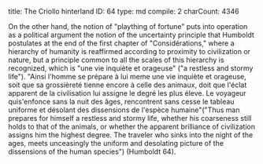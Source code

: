 title:          The Criollo hinterland
ID:             64
type:           md
compile:        2
charCount:      4346


<!--
Walls: Note, though, an important difference he’s pointing to: In Asia, these are pastoral peoples. But the Indigenous peoples of the Americas precisely lacked a pastoral culture, since the fauna of the Americas did not include species suitable for pastoral domestication! (“skipping the stage of a herding life,” p. 35.) 

Febres: interesante regresar a ver esa cita en su contexto. Y aclarar que el sujeto del que está hablando Humboldt aquí --el llanero-- no es indígena ni negro sino criptógamo, y tiene sus rasgos pastorales, pero tiene otros rasgos que no lo son, y que están habitando ya de alguna forma una zona nuclear de la formación de la modernidad --una especie de piratería de tierra, una economía del contrabando y la ilegalidad. Habría que ir a "viaje" a ver qué onda pero pareciera que es así. -->

<!-- "[T]he Llanos are suitable for raising livestock; but the care of milk-giving animals was nearly unknown to the original inhabitants of the New Continent. Hardly any of the American tribes knew to make use of the advantages that Nature had also afforded them in this regard.-->

<!--

Walls: This defied contemporary understandings of human development, which was said to require a herding, or pastoral, stage: that is, “stadial” or state-to-state evolution of civilization. . . . which was erected to create a barrier between savage and civil: Indians were savage and couldn't be or have ever been civilized, because they didn't have a pastoral stage, necessary in order to progress to the third stage .

 . . The difference, then, of most relevance here would be that in Asia, human/animal relationships allow the steppes, the barrier, to become a corridor (something that cannot happen without HORSES!); but in Venezuela, no horses (no cattle either): so no transportation, no corridors, no species to graze on the llanos . . . not until Europe brought horses and cattle (invasive species! Not to mention the cowboy culture that came with them . . . .)
 
In short, for point #2, Humboldt's human/nature mixings go all the way down, in ways that still have not been accounted for by most postcolonial scholarship; and so you need to read carefully for all the contextual clues, to catch onto his wider dynamic. The point for you would be to differentiate the kind of agencies involved: in Asia, human/horse partnerships allowed a very different historical unfolding across the Asian steppes than in the Llanos, where no such partnerships were possible, and indeed, historically, the llanos did not invite nor accept Indigenous settlement because of the complex ecological relationships between all the many South American agencies--rain, drought, plant cover, soil, climate, proximity of fertile landscapes, absence of ungulates and horses . . . which would have made settlement possible! Beware of oversimplifying relationships that to Humboldt are always complex, but which he always attempts to trace in their many networked linkages! That is, he's fundamentally an ecological thinker, weaving human and nonhuman ecologies into one locally-varying, constantly-changing and dynamic open whole--his "Cosmos." -->


On the other hand, the notion of "plaything of fortune" puts into operation as a political argument the notion of the uncertainty principle that Humboldt postulates at the end of the first chapter of "Considérations," where a hierarchy of humanity is reaffirmed according to proximity to civilization or nature, but a principle common to all the scales of this hierarchy is recognized, which is "une vie inquiète et orageuse" ("a restless and stormy life"). "Ainsi l'homme se prépare à lui meme une vie inquiète et orageuse, soit que sa grossièreté tienne encore à celle des animaux, doit que l'éclat apparent de la civilisation lui assigne le degré les plus éleve. Le voyageur quis'enfonce sans la nuit des âges, rencontrent sans cesse le tableau uniforme et désolant des dissensions de l'espèce humaine"("Thus man prepares for himself a restless and stormy life, whether his coarseness still holds to that of the animals, or whether the apparent brilliance of civilization assigns him the highest degree. The traveler who sinks into the night of the ages, meets unceasingly the uniform and desolating picture of the dissensions of the human species") <!-- comentar la cita y explicar por qué importa-->(Humboldt 64).


